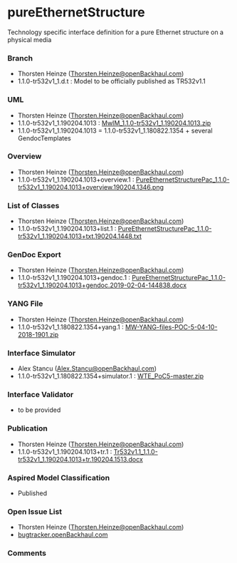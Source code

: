 # pureEthernetStructure
Technology specific interface definition for a pure Ethernet structure on a physical media

### Branch
- Thorsten Heinze (Thorsten.Heinze@openBackhaul.com)
- 1.1.0-tr532v1_1.d.t : Model to be officially published as TR532v1.1

### UML
- Thorsten Heinze (Thorsten.Heinze@openBackhaul.com)
- 1.1.0-tr532v1_1.190204.1013 : [MwIM_1.1.0-tr532v1_1.190204.1013.zip](./MwIM_1.1.0-tr532v1_1.190204.1013.zip)
- 1.1.0-tr532v1_1.190204.1013 = 1.1.0-tr532v1_1.180822.1354 + several GendocTemplates

### Overview 
- Thorsten Heinze (Thorsten.Heinze@openBackhaul.com)
- 1.1.0-tr532v1_1.190204.1013+overview.1 : [PureEthernetStructurePac_1.1.0-tr532v1_1.190204.1013+overview.190204.1346.png](./PureEthernetStructurePac_1.1.0-tr532v1_1.190204.1013+overview.190204.1346.png)

### List of Classes
- Thorsten Heinze (Thorsten.Heinze@openBackhaul.com)
- 1.1.0-tr532v1_1.190204.1013+list.1 : [PureEthernetStructurePac_1.1.0-tr532v1_1.190204.1013+txt.190204.1448.txt](./PureEthernetStructurePac_1.1.0-tr532v1_1.190204.1013+txt.190204.1448.txt)

### GenDoc Export
- Thorsten Heinze (Thorsten.Heinze@openBackhaul.com)
- 1.1.0-tr532v1_1.190204.1013+gendoc.1 : [PureEthernetStructurePac_1.1.0-tr532v1_1.190204.1013+gendoc.2019-02-04-144838.docx](./PureEthernetStructurePac_1.1.0-tr532v1_1.190204.1013+gendoc.2019-02-04-144838.docx)

### YANG File
- Thorsten Heinze (Thorsten.Heinze@openBackhaul.com)
- 1.1.0-tr532v1_1.180822.1354+yang.1 : [MW-YANG-files-POC-5-04-10-2018-1901.zip](./MW-YANG-files-POC-5-04-10-2018-1901.zip)

### Interface Simulator
- Alex Stancu (Alex.Stancu@openBackhaul.com)
- 1.1.0-tr532v1_1.180822.1354+simulator.1 : [WTE_PoC5-master.zip](./WTE_PoC5-master.zip)

### Interface Validator
- to be provided

### Publication
- Thorsten Heinze (Thorsten.Heinze@openBackhaul.com)
- 1.1.0-tr532v1_1.190204.1013+tr.1 : [Tr532v1.1_1.1.0-tr532v1_1.190204.1013+tr.190204.1513.docx](./Tr532v1.1_1.1.0-tr532v1_1.190204.1013+tr.190204.1513.docx)

### Aspired Model Classification
- Published

### Open Issue List
- Thorsten Heinze (Thorsten.Heinze@openBackhaul.com)
- [bugtracker.openBackhaul.com](https://bugtracker.openBackhaul.com)

### Comments
